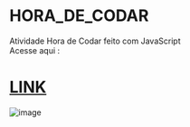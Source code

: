# HORA_DE_CODAR
Atividade Hora de Codar feito com JavaScript <br>
Acesse aqui : <h1><a href="https://victorgoncalves27.github.io/HORA_DE_CODAR/">LINK</a></h1>


![image](https://github.com/VictorGoncalves27/HORA_DE_CODAR/assets/142261805/e47ea1c1-b808-4430-8f66-59bc855ccf8b)


